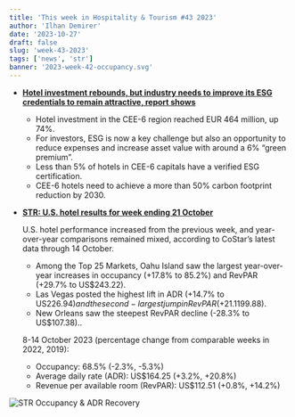 ```yaml
---
title: 'This week in Hospitality & Tourism #43 2023'
author: 'Ilhan Demirer'
date: '2023-10-27'
draft: false
slug: 'week-43-2023'
tags: ['news', 'str']
banner: '2023-week-42-occupancy.svg'
---
```


- **[Hotel investment rebounds, but industry needs to improve its ESG credentials to remain attractive, report shows](https://www.hospitalitynet.org/news/4118784.html)**

  - Hotel investment in the CEE-6 region reached EUR 464 million, up 74%.
  - For investors, ESG is now a key challenge but also an opportunity to reduce expenses and increase asset value with around a 6% “green premium”.
  - Less than 5% of hotels in CEE-6 capitals have a verified ESG certification.
  - CEE-6 hotels need to achieve a more than 50% carbon footprint reduction by 2030.

- **[STR: U.S. hotel results for week ending 21 October](https://str.com/press-release/us-hotel-results-week-ending-21-october)**

  U.S. hotel performance increased from the previous week, and year-over-year comparisons remained mixed, according to CoStar’s latest data through 14 October.

  - Among the Top 25 Markets, Oahu Island saw the largest year-over-year increases in occupancy (+17.8% to 85.2%) and RevPAR (+29.7% to US$243.22).
  - Las Vegas posted the highest lift in ADR (+14.7% to US$226.94) and the second-largest jump in RevPAR (+21.1% to US$199.88).
  - New Orleans saw the steepest RevPAR decline (-28.3% to US$107.38)..

  8-14 October 2023 (percentage change from comparable weeks in 2022, 2019):

  - Occupancy: 68.5% (-2.3%, -5.3%)
  - Average daily rate (ADR): US$164.25 (+3.2%, +20.8%)
  - Revenue per available room (RevPAR): US$112.51 (+0.8%, +14.2%)

![STR Occupancy & ADR Recovery](/images/blogimages/2023-week-42-occupancy.svg)

